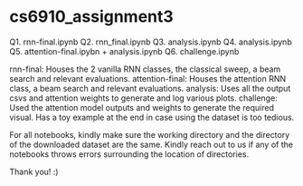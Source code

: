 # cs6910_assignment3

Q1. rnn-final.ipynb
Q2. rnn_final.ipynb
Q3. analysis.ipynb
Q4. analysis.ipynb
Q5. attention-final.ipybn + analysis.ipynb
Q6. challenge.ipynb

rnn-final: Houses the 2 vanilla RNN classes, the classical sweep, a beam search and relevant evaluations.
attention-final: Houses the attention RNN class, a beam search and relevant evaluations.
analysis: Uses all the output csvs and attention weights to generate and log various plots.
challenge: Used the attention model outputs and weights to generate the required visual. Has a toy example at the end in case using the dataset is too tedious.

For all notebooks, kindly make sure the working directory and the directory of the downloaded dataset are the same. Kindly reach out to us if any of the notebooks throws errors surrounding the location of directories.

Thank you! :)
